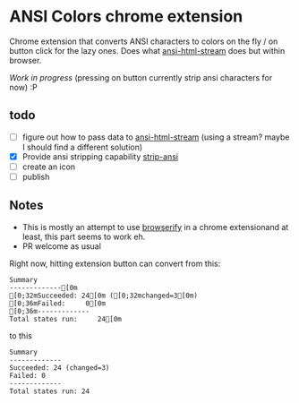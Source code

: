 # ANSI Colors chrome extension

Chrome extension that converts ANSI characters to colors on the fly / on button click for the lazy ones. Does what [ansi-html-stream][ansi-html-stream] does but within browser.

*Work in progress* (pressing on button currently strip ansi characters for now) :P

## todo

- [ ] figure out how to pass data to [ansi-html-stream][ansi-html-stream] (using a stream? maybe I should find a different solution)
- [x] Provide ansi stripping capability [strip-ansi][strip-ansi]
- [ ] create an icon
- [ ] publish

## Notes

* This is mostly an attempt to use [browserify][browserify] in a chrome extensionand at least, this part seems to work eh.
* PR welcome as usual

Right now, hitting extension button can convert from this:
```
Summary
-------------[0m
[0;32mSucceeded: 24[0m ([0;32mchanged=3[0m)
[0;36mFailed:     0[0m
[0;36m-------------
Total states run:     24[0m
```
to this
```
Summary
-------------
Succeeded: 24 (changed=3)
Failed: 0
-------------
Total states run: 24
```

[strip-ansi]: https://github.com/chalk/strip-ansi
[ansi-html-stream]: https://github.com/hughsk/ansi-html-stream
[browserify]: http://browserify.org/